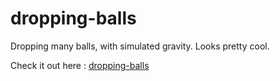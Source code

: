 # dropping-balls
Dropping many balls, with simulated gravity. Looks pretty cool.


Check it out here :  [dropping-balls](https://baibhavjoshi.github.io/dropping-balls/)
